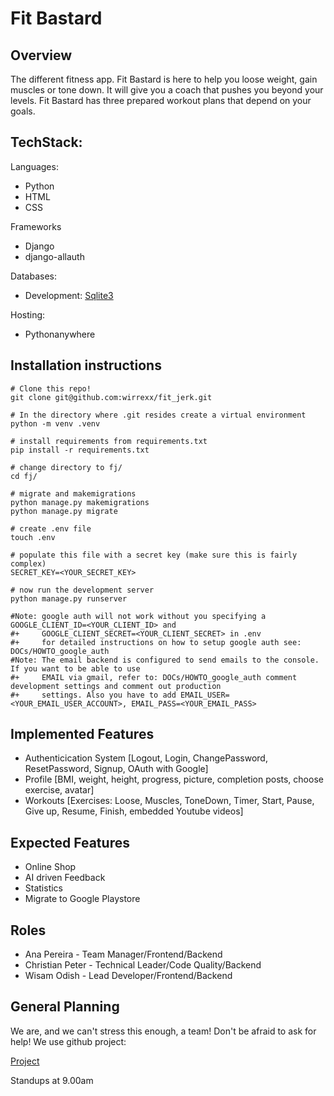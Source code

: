 # Fit Bastard

## Overview

The different fitness app. Fit Bastard is here to help you loose weight, gain muscles or tone down. 
It will give you a coach that pushes you beyond your levels. Fit Bastard has three prepared workout 
plans that depend on your goals. 

## TechStack:

Languages: 
- Python 
- HTML 
- CSS

Frameworks
- Django
- django-allauth

Databases: 
- Development: [Sqlite3](https://sqlite.org/)

Hosting: 
- Pythonanywhere

## Installation instructions

```
# Clone this repo! 
git clone git@github.com:wirrexx/fit_jerk.git

# In the directory where .git resides create a virtual environment
python -m venv .venv

# install requirements from requirements.txt
pip install -r requirements.txt

# change directory to fj/
cd fj/

# migrate and makemigrations
python manage.py makemigrations
python manage.py migrate

# create .env file
touch .env

# populate this file with a secret key (make sure this is fairly complex)
SECRET_KEY=<YOUR_SECRET_KEY>

# now run the development server
python manage.py runserver

#Note: google auth will not work without you specifying a GOOGLE_CLIENT_ID=<YOUR_CLIENT_ID> and
#+     GOOGLE_CLIENT_SECRET=<YOUR_CLIENT_SECRET> in .env
#+     for detailed instructions on how to setup google auth see: DOCs/HOWTO_google_auth
#Note: The email backend is configured to send emails to the console. If you want to be able to use
#+     EMAIL via gmail, refer to: DOCs/HOWTO_google_auth comment development settings and comment out production
#+     settings. Also you have to add EMAIL_USER=<YOUR_EMAIL_USER_ACCOUNT>, EMAIL_PASS=<YOUR_EMAIL_PASS> 
```

## Implemented Features 

- Authenticication System
	[Logout, Login, ChangePassword, ResetPassword, Signup, OAuth with Google]
- Profile
	[BMI, weight, height, progress, picture, completion posts, choose exercise, avatar]
- Workouts
	[Exercises: Loose, Muscles, ToneDown, Timer, Start, Pause, Give up, Resume, Finish, embedded Youtube videos] 
	

## Expected Features

- Online Shop
- AI driven Feedback
- Statistics
- Migrate to Google Playstore

## Roles

- Ana Pereira - Team Manager/Frontend/Backend
- Christian Peter - Technical Leader/Code Quality/Backend
- Wisam Odish - Lead Developer/Frontend/Backend

## General Planning

We are, and we can't stress this enough, a team!
Don't be afraid to ask for help!
We use github project:


[Project](https://github.com/users/wirrexx/projects/1/views/7)

	
Standups at 9.00am











